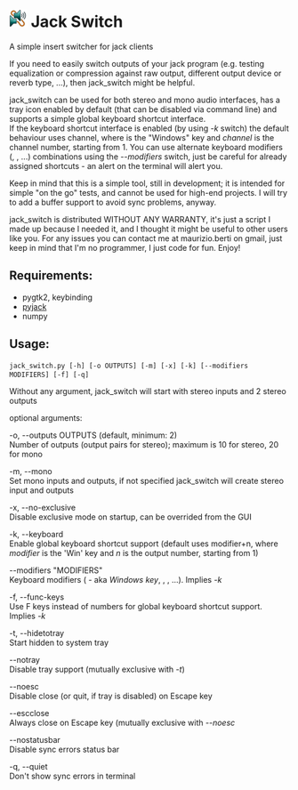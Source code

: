 ![logo](https://github.com/MaurizioB/jack_switch/raw/master/jack_switch.png) Jack Switch
===========

A simple insert switcher for jack clients  

If you need to easily switch outputs of your jack program (e.g. testing
equalization or compression against raw output, different output device or
reverb type, ...), then jack_switch might be helpful.  

jack_switch can be used for both stereo and mono audio interfaces, has a tray
icon enabled by default (that can be disabled via command line) and supports a
simple global keyboard shortcut interface.  
If the keyboard shortcut interface is enabled (by using *-k* switch) the
default behaviour uses <Win>channel, where *<Win>* is the "Windows" key and
*channel* is the channel number, starting from 1. You can use alternate
keyboard modifiers (*<Ctrl>*, *<Alt>*, ...) combinations using the
*--modifiers* switch, just be careful for already assigned shortcuts - an alert on
the terminal will alert you.  

Keep in mind that this is a simple tool, still in development; it is intended
for simple "on the go" tests, and cannot be used for high-end projects. I will
try to add a buffer support to avoid sync problems, anyway.  

jack_switch is distributed WITHOUT ANY WARRANTY, it's just a script I made up
because I needed it, and I thought it might be useful to other users like you.
For any issues you can contact me at maurizio.berti on gmail, just keep in mind
that I'm no programmer, I just code for fun. Enjoy!


Requirements:
-------------

- pygtk2, keybinding
- [pyjack](https://pypi.python.org/pypi/py-jack/)
- numpy

Usage:
------

    jack_switch.py [-h] [-o OUTPUTS] [-m] [-x] [-k] [--modifiers MODIFIERS] [-f] [-q]

Without any argument, jack_switch will start with stereo inputs and 2 stereo outputs  

optional arguments:  

-o, --outputs OUTPUTS (default, minimum: 2)  
Number of outputs (output pairs for stereo); maximum is 10 for stereo, 20 for mono  

-m, --mono  
Set mono inputs and outputs, if not specified jack_switch will create stereo input and outputs  

-x, --no-exclusive  
Disable exclusive mode on startup, can be overrided from the GUI  

-k, --keyboard  
Enable global keyboard shortcut support (default uses modifier+n, where *modifier* is the 'Win' key and *n* is the output number, starting from 1)  

--modifiers "MODIFIERS"  
Keyboard modifiers (<Super> - aka *Windows key*, <Ctrl>, <Alt>, ...). Implies *-k*  

-f, --func-keys  
Use F keys instead of numbers for global keyboard shortcut support. Implies *-k*  

-t, --hidetotray  
Start hidden to system tray  

--notray  
Disable tray support (mutually exclusive with *-t*)  

--noesc  
Disable close (or quit, if tray is disabled) on Escape key  

--escclose  
Always close on Escape key (mutually exclusive with *--noesc*  

--nostatusbar  
Disable sync errors status bar  

-q, --quiet  
Don't show sync errors in terminal  
